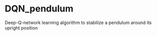 # DQN_pendulum
Deep-Q-network learning algorithm to stabilize a pendulum around its upright position 
